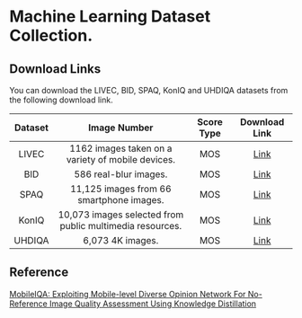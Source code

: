 # Machine Learning Dataset Collection.

## Download Links
You can download the LIVEC, BID, SPAQ, KonIQ and UHDIQA datasets from the following download link.

|        Dataset        |                        Image Number                        |  Score Type  |                                  Download Link                                  |
|:---------------------:|:----------------------------------------------------------:|:------------:|:-------------------------------------------------------------------------------:|
|         LIVEC         |     1162 images taken on a variety of mobile devices.      |     MOS      |       <a href="https://live.ece.utexas.edu/research/ChallengeDB/index.html" target="_blank">Link</a>       |
|          BID          |                   586 real-blur images.                    |     MOS      | <a href="https://github.com/zwx8981/UNIQUE#link-to-download-the-bid-dataset" target="_blank">Link</a>      |
|         SPAQ          |          11,125 images from 66 smartphone images.          |     MOS      |                     <a href="https://github.com/h4nwei/SPAQ" target="_blank">Link</a>                      |
|         KonIQ         |  10,073 images selected from public multimedia resources.  |     MOS      |           <a href="http://database.mmsp-kn.de/koniq-10k-database.html" target="_blank">Link</a>           |
|         UHDIQA         |  6,073 4K images.  |     MOS      |           <a href="https://database.mmsp-kn.de/uhd-iqa-benchmark-database.html" target="_blank">Link</a>           |

## Reference
[MobileIQA: Exploiting Mobile-level Diverse Opinion Network For No-Reference Image Quality Assessment Using Knowledge Distillation](https://github.com/chencn2020/MobileIQA)
